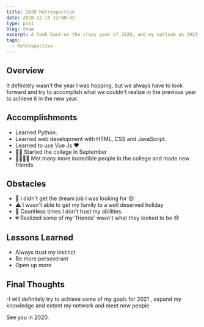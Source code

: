 ```yaml
---
title: 2020 Retrospective
date: 2020-12-15 12:40:52
type: post
blog: true
excerpt: A look back on the crazy year of 2020, and my outlook as 2021 marks the beginning of a new year.
tags:
  - Retrospective
---
```


## Overview

It definitely wasn't the year I was hopping, but we always have to look forward and try to accomplish what we couldn't realize in the previous year to achieve it in the new year.

## Accomplishments

- Learned Python.
- Learned web development with HTML, CSS and JavaScript.
- Learned to use Vue Js ❤️
- 👨‍🏫 Started the college in September
- 👩‍👩‍👦‍👦 Met many more incredible people in the college and made new friends



## Obstacles

- 🛑 I didn't get the dream job I was looking for 😞
- ⚠ I wasn't able to get my family to a well deserved holiday
- 🙈 Countless times I don't trust my abilities. 
- 💔 Realized some of my 'friends' wasn't what they looked to be 😠




## Lessons Learned

- Always trust my instinct
- Be more perseverant
- Open up more

## Final Thoughts

-I will definitely try to achieve some of my goals for 2021 , expand my knowledge and extent my network and meet new people


See you in 2020.
